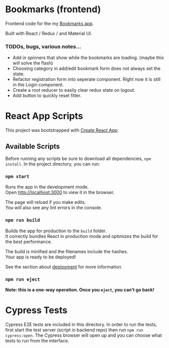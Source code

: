 # Bookmarks (frontend)
Frontend code for the my [Bookmarks app](https://github.com/parkersiddall/bookmarks_backend).

Built with React / Redux / and Material UI. 

### TODOs, bugs, various notes...
- Add in spinners that show while the bookmarks are loading. (maybe this will solve the flash)
- Choosing category in add/edit bookmark form does not always set the state.
- Refactor registration form into seperate component. Right now it is still in the Login component.
- Create a root reducer to easily clear redux state on logout.
- Add button to quickly reset filter.


# React App Scripts

This project was bootstrapped with [Create React App](https://github.com/facebook/create-react-app).

## Available Scripts
Before running any scripts be sure to download all dependencies, `npm install`.
In the project directory, you can run:

### `npm start`

Runs the app in the development mode.\
Open [http://localhost:3000](http://localhost:3000) to view it in the browser.

The page will reload if you make edits.\
You will also see any lint errors in the console.


### `npm run build`

Builds the app for production to the `build` folder.\
It correctly bundles React in production mode and optimizes the build for the best performance.

The build is minified and the filenames include the hashes.\
Your app is ready to be deployed!

See the section about [deployment](https://facebook.github.io/create-react-app/docs/deployment) for more information.

### `npm run eject`

**Note: this is a one-way operation. Once you `eject`, you can’t go back!**

# Cypress Tests
Cypress E2E tests are included in this directory. In order to run the tests, first start the test server (script in backend repo) then run `npm run cypress:open`. The Cypress browser will open up and you can choose what tests to run from the interface.
